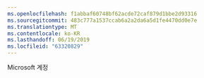 ```yaml
---
ms.openlocfilehash: f1abbaf60748bf62acde72caf879d1bbe2d93316
ms.sourcegitcommit: 483c777a1537ccab6a2a2da6a5d1fe4470dd0e7e
ms.translationtype: MT
ms.contentlocale: ko-KR
ms.lasthandoff: 06/19/2019
ms.locfileid: "63320829"
---
```

Microsoft 계정